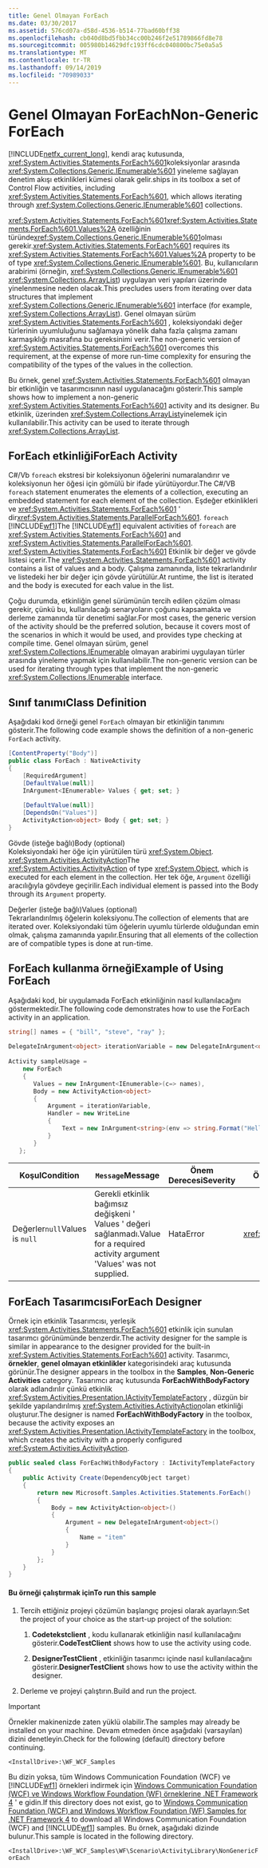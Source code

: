 ```yaml
---
title: Genel Olmayan ForEach
ms.date: 03/30/2017
ms.assetid: 576cd07a-d58d-4536-b514-77bad60bff38
ms.openlocfilehash: cb040d8bd5fbb34cc00b246f2e51789866fd8e78
ms.sourcegitcommit: 005980b14629dfc193ff6cdc040800bc75e0a5a5
ms.translationtype: MT
ms.contentlocale: tr-TR
ms.lasthandoff: 09/14/2019
ms.locfileid: "70989033"
---
```

# <a name="non-generic-foreach"></a><span data-ttu-id="f5344-102">Genel Olmayan ForEach</span><span class="sxs-lookup"><span data-stu-id="f5344-102">Non-Generic ForEach</span></span>
[!INCLUDE[netfx_current_long](../../../../includes/netfx-current-long-md.md)]<span data-ttu-id="f5344-103">, kendi araç kutusunda, <xref:System.Activities.Statements.ForEach%601>koleksiyonlar arasında <xref:System.Collections.Generic.IEnumerable%601> yineleme sağlayan denetim akışı etkinlikleri kümesi olarak gelir.</span><span class="sxs-lookup"><span data-stu-id="f5344-103">ships in its toolbox a set of Control Flow activities, including <xref:System.Activities.Statements.ForEach%601>, which allows iterating through <xref:System.Collections.Generic.IEnumerable%601> collections.</span></span>  
  
 <span data-ttu-id="f5344-104"><xref:System.Activities.Statements.ForEach%601><xref:System.Activities.Statements.ForEach%601.Values%2A> özelliğinin türünde<xref:System.Collections.Generic.IEnumerable%601>olması gerekir.</span><span class="sxs-lookup"><span data-stu-id="f5344-104"><xref:System.Activities.Statements.ForEach%601> requires its <xref:System.Activities.Statements.ForEach%601.Values%2A> property to be of type <xref:System.Collections.Generic.IEnumerable%601>.</span></span> <span data-ttu-id="f5344-105">Bu, kullanıcıların arabirimi (örneğin, <xref:System.Collections.Generic.IEnumerable%601> <xref:System.Collections.ArrayList>) uygulayan veri yapıları üzerinde yinelenmesine neden olacak.</span><span class="sxs-lookup"><span data-stu-id="f5344-105">This precludes users from iterating over data structures that implement <xref:System.Collections.Generic.IEnumerable%601> interface (for example, <xref:System.Collections.ArrayList>).</span></span> <span data-ttu-id="f5344-106">Genel olmayan sürüm <xref:System.Activities.Statements.ForEach%601> , koleksiyondaki değer türlerinin uyumluluğunu sağlamaya yönelik daha fazla çalışma zamanı karmaşıklığı masrafına bu gereksinimi verir.</span><span class="sxs-lookup"><span data-stu-id="f5344-106">The non-generic version of <xref:System.Activities.Statements.ForEach%601> overcomes this requirement, at the expense of more run-time complexity for ensuring the compatibility of the types of the values in the collection.</span></span>  
  
 <span data-ttu-id="f5344-107">Bu örnek, genel <xref:System.Activities.Statements.ForEach%601> olmayan bir etkinliğin ve tasarımcısının nasıl uygulanacağını gösterir.</span><span class="sxs-lookup"><span data-stu-id="f5344-107">This sample shows how to implement a non-generic <xref:System.Activities.Statements.ForEach%601> activity and its designer.</span></span> <span data-ttu-id="f5344-108">Bu etkinlik, üzerinden <xref:System.Collections.ArrayList>yinelemek için kullanılabilir.</span><span class="sxs-lookup"><span data-stu-id="f5344-108">This activity can be used to iterate through <xref:System.Collections.ArrayList>.</span></span>  
  
## <a name="foreach-activity"></a><span data-ttu-id="f5344-109">ForEach etkinliği</span><span class="sxs-lookup"><span data-stu-id="f5344-109">ForEach Activity</span></span>  
 <span data-ttu-id="f5344-110">C#/Vb `foreach` ekstresi bir koleksiyonun öğelerini numaralandırır ve koleksiyonun her öğesi için gömülü bir ifade yürütüyordur.</span><span class="sxs-lookup"><span data-stu-id="f5344-110">The C#/VB `foreach` statement enumerates the elements of a collection, executing an embedded statement for each element of the collection.</span></span> <span data-ttu-id="f5344-111">Eşdeğer etkinlikleri ve <xref:System.Activities.Statements.ForEach%601> ' dir<xref:System.Activities.Statements.ParallelForEach%601>. `foreach` [!INCLUDE[wf1](../../../../includes/wf1-md.md)]</span><span class="sxs-lookup"><span data-stu-id="f5344-111">The [!INCLUDE[wf1](../../../../includes/wf1-md.md)] equivalent activities of `foreach` are <xref:System.Activities.Statements.ForEach%601> and <xref:System.Activities.Statements.ParallelForEach%601>.</span></span> <span data-ttu-id="f5344-112"><xref:System.Activities.Statements.ForEach%601> Etkinlik bir değer ve gövde listesi içerir.</span><span class="sxs-lookup"><span data-stu-id="f5344-112">The <xref:System.Activities.Statements.ForEach%601> activity contains a list of values and a body.</span></span> <span data-ttu-id="f5344-113">Çalışma zamanında, liste tekrarlandırılır ve listedeki her bir değer için gövde yürütülür.</span><span class="sxs-lookup"><span data-stu-id="f5344-113">At runtime, the list is iterated and the body is executed for each value in the list.</span></span>  
  
 <span data-ttu-id="f5344-114">Çoğu durumda, etkinliğin genel sürümünün tercih edilen çözüm olması gerekir, çünkü bu, kullanılacağı senaryoların çoğunu kapsamakta ve derleme zamanında tür denetimi sağlar.</span><span class="sxs-lookup"><span data-stu-id="f5344-114">For most cases, the generic version of the activity should be the preferred solution, because it covers most of the scenarios in which it would be used, and provides type checking at compile time.</span></span> <span data-ttu-id="f5344-115">Genel olmayan sürüm, genel <xref:System.Collections.IEnumerable> olmayan arabirimi uygulayan türler arasında yineleme yapmak için kullanılabilir.</span><span class="sxs-lookup"><span data-stu-id="f5344-115">The non-generic version can be used for iterating through types that implement the non-generic <xref:System.Collections.IEnumerable> interface.</span></span>  
  
## <a name="class-definition"></a><span data-ttu-id="f5344-116">Sınıf tanımı</span><span class="sxs-lookup"><span data-stu-id="f5344-116">Class Definition</span></span>  
 <span data-ttu-id="f5344-117">Aşağıdaki kod örneği genel `ForEach` olmayan bir etkinliğin tanımını gösterir.</span><span class="sxs-lookup"><span data-stu-id="f5344-117">The following code example shows the definition of a non-generic `ForEach` activity.</span></span>  
  
```csharp  
[ContentProperty("Body")]  
public class ForEach : NativeActivity  
{  
    [RequiredArgument]  
    [DefaultValue(null)]  
    InArgument<IEnumerable> Values { get; set; }  
  
    [DefaultValue(null)]  
    [DependsOn("Values")]  
    ActivityAction<object> Body { get; set; }   
}  
```  
  
 <span data-ttu-id="f5344-118">Gövde (isteğe bağlı)</span><span class="sxs-lookup"><span data-stu-id="f5344-118">Body (optional)</span></span>  
 <span data-ttu-id="f5344-119">Koleksiyondaki her öğe için yürütülen türü <xref:System.Object>. <xref:System.Activities.ActivityAction></span><span class="sxs-lookup"><span data-stu-id="f5344-119">The <xref:System.Activities.ActivityAction> of type <xref:System.Object>, which is executed for each element in the collection.</span></span> <span data-ttu-id="f5344-120">Her tek öğe, `Argument` özelliği aracılığıyla gövdeye geçirilir.</span><span class="sxs-lookup"><span data-stu-id="f5344-120">Each individual element is passed into the Body through its `Argument` property.</span></span>  
  
 <span data-ttu-id="f5344-121">Değerler (isteğe bağlı)</span><span class="sxs-lookup"><span data-stu-id="f5344-121">Values (optional)</span></span>  
 <span data-ttu-id="f5344-122">Tekrarlandırılmış öğelerin koleksiyonu.</span><span class="sxs-lookup"><span data-stu-id="f5344-122">The collection of elements that are iterated over.</span></span> <span data-ttu-id="f5344-123">Koleksiyondaki tüm öğelerin uyumlu türlerde olduğundan emin olmak, çalışma zamanında yapılır.</span><span class="sxs-lookup"><span data-stu-id="f5344-123">Ensuring that all elements of the collection are of compatible types is done at run-time.</span></span>  
  
## <a name="example-of-using-foreach"></a><span data-ttu-id="f5344-124">ForEach kullanma örneği</span><span class="sxs-lookup"><span data-stu-id="f5344-124">Example of Using ForEach</span></span>  
 <span data-ttu-id="f5344-125">Aşağıdaki kod, bir uygulamada ForEach etkinliğinin nasıl kullanılacağını göstermektedir.</span><span class="sxs-lookup"><span data-stu-id="f5344-125">The following code demonstrates how to use the ForEach activity in an application.</span></span>  
  
```csharp  
string[] names = { "bill", "steve", "ray" };  
  
DelegateInArgument<object> iterationVariable = new DelegateInArgument<object>() { Name = "iterationVariable" };  
  
Activity sampleUsage =  
    new ForEach  
    {  
       Values = new InArgument<IEnumerable>(c=> names),  
       Body = new ActivityAction<object>   
       {                          
           Argument = iterationVariable,  
           Handler = new WriteLine  
           {  
               Text = new InArgument<string>(env => string.Format("Hello {0}",                                                               iterationVariable.Get(env)))  
           }  
       }  
   };  
```  
  
|<span data-ttu-id="f5344-126">Koşul</span><span class="sxs-lookup"><span data-stu-id="f5344-126">Condition</span></span>|<span data-ttu-id="f5344-127">`Message`</span><span class="sxs-lookup"><span data-stu-id="f5344-127">Message</span></span>|<span data-ttu-id="f5344-128">Önem Derecesi</span><span class="sxs-lookup"><span data-stu-id="f5344-128">Severity</span></span>|<span data-ttu-id="f5344-129">Özel Durum Türü</span><span class="sxs-lookup"><span data-stu-id="f5344-129">Exception Type</span></span>|  
|---------------|-------------|--------------|--------------------|  
|<span data-ttu-id="f5344-130">Değerler`null`</span><span class="sxs-lookup"><span data-stu-id="f5344-130">Values is `null`</span></span>|<span data-ttu-id="f5344-131">Gerekli etkinlik bağımsız değişkeni ' Values ' değeri sağlanmadı.</span><span class="sxs-lookup"><span data-stu-id="f5344-131">Value for a required activity argument 'Values' was not supplied.</span></span>|<span data-ttu-id="f5344-132">Hata</span><span class="sxs-lookup"><span data-stu-id="f5344-132">Error</span></span>|<xref:System.InvalidOperationException>|  
  
## <a name="foreach-designer"></a><span data-ttu-id="f5344-133">ForEach Tasarımcısı</span><span class="sxs-lookup"><span data-stu-id="f5344-133">ForEach Designer</span></span>  
 <span data-ttu-id="f5344-134">Örnek için etkinlik Tasarımcısı, yerleşik <xref:System.Activities.Statements.ForEach%601> etkinlik için sunulan tasarımcı görünümünde benzerdir.</span><span class="sxs-lookup"><span data-stu-id="f5344-134">The activity designer for the sample is similar in appearance to the designer provided for the built-in <xref:System.Activities.Statements.ForEach%601> activity.</span></span> <span data-ttu-id="f5344-135">Tasarımcı, **örnekler**, **genel olmayan etkinlikler** kategorisindeki araç kutusunda görünür.</span><span class="sxs-lookup"><span data-stu-id="f5344-135">The designer appears in the toolbox in the **Samples**, **Non-Generic Activities** category.</span></span> <span data-ttu-id="f5344-136">Tasarımcı araç kutusunda **ForEachWithBodyFactory** olarak adlandırılır çünkü etkinlik <xref:System.Activities.Presentation.IActivityTemplateFactory> , düzgün bir şekilde yapılandırılmış <xref:System.Activities.ActivityAction>olan etkinliği oluşturur.</span><span class="sxs-lookup"><span data-stu-id="f5344-136">The designer is named **ForEachWithBodyFactory** in the toolbox, because the activity exposes an <xref:System.Activities.Presentation.IActivityTemplateFactory> in the toolbox, which creates the activity with a properly configured <xref:System.Activities.ActivityAction>.</span></span>  
  
```csharp  
public sealed class ForEachWithBodyFactory : IActivityTemplateFactory  
{  
    public Activity Create(DependencyObject target)  
    {  
        return new Microsoft.Samples.Activities.Statements.ForEach()  
        {  
            Body = new ActivityAction<object>()  
            {  
                Argument = new DelegateInArgument<object>()  
                {  
                    Name = "item"  
                }  
            }  
        };  
    }  
}  
```  
  
#### <a name="to-run-this-sample"></a><span data-ttu-id="f5344-137">Bu örneği çalıştırmak için</span><span class="sxs-lookup"><span data-stu-id="f5344-137">To run this sample</span></span>  
  
1. <span data-ttu-id="f5344-138">Tercih ettiğiniz projeyi çözümün başlangıç projesi olarak ayarlayın:</span><span class="sxs-lookup"><span data-stu-id="f5344-138">Set the project of your choice as the start-up project of the solution:</span></span>  
  
    1. <span data-ttu-id="f5344-139">**Codetekstclient** , kodu kullanarak etkinliğin nasıl kullanılacağını gösterir.</span><span class="sxs-lookup"><span data-stu-id="f5344-139">**CodeTestClient** shows how to use the activity using code.</span></span>  
  
    2. <span data-ttu-id="f5344-140">**DesignerTestClient** , etkinliğin tasarımcı içinde nasıl kullanılacağını gösterir.</span><span class="sxs-lookup"><span data-stu-id="f5344-140">**DesignerTestClient** shows how to use the activity within the designer.</span></span>  
  
2. <span data-ttu-id="f5344-141">Derleme ve projeyi çalıştırın.</span><span class="sxs-lookup"><span data-stu-id="f5344-141">Build and run the project.</span></span>  
  
> [!IMPORTANT]
> <span data-ttu-id="f5344-142">Örnekler makinenizde zaten yüklü olabilir.</span><span class="sxs-lookup"><span data-stu-id="f5344-142">The samples may already be installed on your machine.</span></span> <span data-ttu-id="f5344-143">Devam etmeden önce aşağıdaki (varsayılan) dizini denetleyin.</span><span class="sxs-lookup"><span data-stu-id="f5344-143">Check for the following (default) directory before continuing.</span></span>  
>   
> `<InstallDrive>:\WF_WCF_Samples`  
>   
> <span data-ttu-id="f5344-144">Bu dizin yoksa, tüm Windows Communication Foundation (WCF) ve [!INCLUDE[wf1](../../../../includes/wf1-md.md)] örnekleri indirmek için [Windows Communication Foundation (WCF) ve Windows Workflow Foundation (WF) örneklerine .NET Framework 4](https://go.microsoft.com/fwlink/?LinkId=150780) ' e gidin.</span><span class="sxs-lookup"><span data-stu-id="f5344-144">If this directory does not exist, go to [Windows Communication Foundation (WCF) and Windows Workflow Foundation (WF) Samples for .NET Framework 4](https://go.microsoft.com/fwlink/?LinkId=150780) to download all Windows Communication Foundation (WCF) and [!INCLUDE[wf1](../../../../includes/wf1-md.md)] samples.</span></span> <span data-ttu-id="f5344-145">Bu örnek, aşağıdaki dizinde bulunur.</span><span class="sxs-lookup"><span data-stu-id="f5344-145">This sample is located in the following directory.</span></span>  
>   
> `<InstallDrive>:\WF_WCF_Samples\WF\Scenario\ActivityLibrary\NonGenericForEach`
